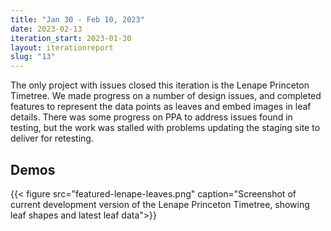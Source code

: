 ```yaml
---
title: "Jan 30 - Feb 10, 2023"
date: 2023-02-13
iteration_start: 2023-01-30
layout: iterationreport
slug: "13"
---
```


The only project with issues closed this iteration is the Lenape Princeton Timetree. We made progress on a number of design issues, and completed features to represent the data points as leaves and embed images in leaf details. There was some progress on 
PPA to address issues found in testing, but the work was stalled with problems updating the staging site to deliver for retesting.

## Demos

{{< figure src="featured-lenape-leaves.png" caption="Screenshot of current development version of the Lenape Princeton Timetree, showing leaf shapes and latest leaf data">}}









